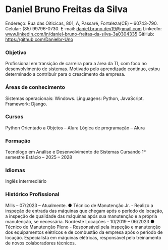 # Daniel Bruno Freitas da Silva
Endereço: Rua das Oiticicas, 801, A, Passaré, Fortaleza(CE) – 60743-790.
Celular: (85) 99796-0730.
E-mail: daniel.bruno.dev19@gmail.com
LinkedIn: www.linkedin.com/in/daniel-bruno-freitas-da-silva-3a0304335
GitHub: https://github.com/Danielbr-Uno

### Objetivo
Profissional em transição de carreira para a área da TI, com foco no desenvolvimento de sistemas. Motivado pelo aprendizado continuo, estou determinado a contribuir para o crescimento da empresa.

### Áreas de conhecimento
Sistemas operacionais: Windows.
Linguagens: Python, JavaScript.
Framework: Django.

### Cursos
Python Orientado a Objetos – Alura
Lógica de programação – Alura

### Formação
Tecnólogo em Análise e Desenvolvimento de Sistemas
Cursando 1º semestre
Estácio – 2025 – 2028

### Idiomas
Inglês intermediário

### Histórico Profissional
Mills – 07/2023 – Atualmente.
●	 Técnico de Manutenção Jr. - Realizo a inspeção de entrada das máquinas que chegam após o período de locação, a inspeção de qualidade das máquinas após sua manutenção e a própria manutenção, se necessária.
Nordeste Locações – 10/2019 – 06/2023
●	 Técnico de Manutenção Pleno - Responsável pela inspeção e manutenção dos equipamentos elétricos e de combustão da empresa após o período de locação. Especialista em máquinas elétricas, responsável pelo treinamento de novos colaboradores técnicos.
